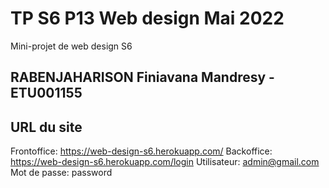 # TP S6 P13 Web design Mai 2022

Mini-projet de web design S6

## RABENJAHARISON Finiavana Mandresy - ETU001155

## URL du site
Frontoffice: https://web-design-s6.herokuapp.com/
Backoffice: https://web-design-s6.herokuapp.com/login
Utilisateur: admin@gmail.com
Mot de passe: password